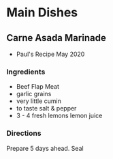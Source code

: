 # Main Dishes

## Carne Asada Marinade

* Paul's Recipe May 2020

### Ingredients

* Beef Flap Meat
* garlic grains
* very little  cumin
* to taste salt & pepper
* 3 - 4 fresh lemons lemon juice

### Directions

Prepare 5 days ahead.  Seal
